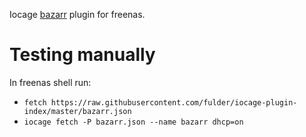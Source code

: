 Iocage [bazarr](https://github.com/morpheus65535/bazarr) plugin for freenas. 


# Testing manually

In freenas shell run:

* `fetch https://raw.githubusercontent.com/fulder/iocage-plugin-index/master/bazarr.json`
* `iocage fetch -P bazarr.json --name bazarr dhcp=on`
 